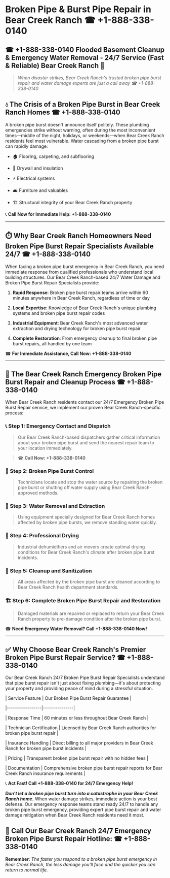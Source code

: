 # Broken Pipe & Burst Pipe Repair in Bear Creek Ranch ☎ +1-888-338-0140  
## ☎ +1-888-338-0140 Flooded Basement Cleanup & Emergency Water Removal - 24/7 Service (Fast & Reliable) Bear Creek Ranch 🚨  

> *When disaster strikes, Bear Creek Ranch's trusted broken pipe burst repair and water damage experts are just a call away ☎ +1-888-338-0140*  

## 💧 The Crisis of a Broken Pipe Burst in Bear Creek Ranch Homes ☎ +1-888-338-0140  

A broken pipe burst doesn't announce itself politely. These plumbing emergencies strike without warning, often during the most inconvenient times—middle of the night, holidays, or weekends—when Bear Creek Ranch residents feel most vulnerable. Water cascading from a broken pipe burst can rapidly damage:  

* 🏠 Flooring, carpeting, and subflooring  
* 🧱 Drywall and insulation  
* ⚡ Electrical systems  
* 🛋️ Furniture and valuables  
* 🏗️ Structural integrity of your Bear Creek Ranch property  

📞 **Call Now for Immediate Help: +1-888-338-0140**  

---  

## ⏱️ Why Bear Creek Ranch Homeowners Need Broken Pipe Burst Repair Specialists Available 24/7 ☎ +1-888-338-0140  

When facing a broken pipe burst emergency in Bear Creek Ranch, you need immediate response from qualified professionals who understand local building structures. Our Bear Creek Ranch-based 24/7 Water Damage and Broken Pipe Burst Repair Specialists provide:  

1. **Rapid Response**: Broken pipe burst repair teams arrive within 60 minutes anywhere in Bear Creek Ranch, regardless of time or day  
2. **Local Expertise**: Knowledge of Bear Creek Ranch's unique plumbing systems and broken pipe burst repair codes  
3. **Industrial Equipment**: Bear Creek Ranch's most advanced water extraction and drying technology for broken pipe burst repair  
4. **Complete Restoration**: From emergency cleanup to final broken pipe burst repairs, all handled by one team  

☎ **For Immediate Assistance, Call Now: +1-888-338-0140**  

---  

## 🔧 The Bear Creek Ranch Emergency Broken Pipe Burst Repair and Cleanup Process ☎ +1-888-338-0140  

When Bear Creek Ranch residents contact our 24/7 Emergency Broken Pipe Burst Repair service, we implement our proven Bear Creek Ranch-specific process:  

### 📞 Step 1: Emergency Contact and Dispatch  
> Our Bear Creek Ranch-based dispatchers gather critical information about your broken pipe burst and send the nearest repair team to your location immediately.  
> ☎ **Call Now: +1-888-338-0140**  

### 🚿 Step 2: Broken Pipe Burst Control  
> Technicians locate and stop the water source by repairing the broken pipe burst or shutting off water supply using Bear Creek Ranch-approved methods.  

### 🌊 Step 3: Water Removal and Extraction  
> Using equipment specially designed for Bear Creek Ranch homes affected by broken pipe bursts, we remove standing water quickly.  

### 💨 Step 4: Professional Drying  
> Industrial dehumidifiers and air movers create optimal drying conditions for Bear Creek Ranch's climate after broken pipe burst incidents.  

### 🧼 Step 5: Cleanup and Sanitization  
> All areas affected by the broken pipe burst are cleaned according to Bear Creek Ranch health department standards.  

### 🏗️ Step 6: Complete Broken Pipe Burst Repair and Restoration  
> Damaged materials are repaired or replaced to return your Bear Creek Ranch property to pre-damage condition after the broken pipe burst.  

☎ **Need Emergency Water Removal? Call +1-888-338-0140 Now!**  

---  

## ✅ Why Choose Bear Creek Ranch's Premier Broken Pipe Burst Repair Service? ☎ +1-888-338-0140  

Our Bear Creek Ranch 24/7 Broken Pipe Burst Repair Specialists understand that pipe burst repair isn't just about fixing plumbing—it's about protecting your property and providing peace of mind during a stressful situation.  

| Service Feature | Our Broken Pipe Burst Repair Guarantee |  
|-----------------|---------------|  
| Response Time | 60 minutes or less throughout Bear Creek Ranch |  
| Technician Certification | Licensed by Bear Creek Ranch authorities for broken pipe burst repair |  
| Insurance Handling | Direct billing to all major providers in Bear Creek Ranch for broken pipe burst incidents |  
| Pricing | Transparent broken pipe burst repair with no hidden fees |  
| Documentation | Comprehensive broken pipe burst repair reports for Bear Creek Ranch insurance requirements |  

📞 **Act Fast! Call +1-888-338-0140 for 24/7 Emergency Help!**  

***Don't let a broken pipe burst turn into a catastrophe in your Bear Creek Ranch home.*** When water damage strikes, immediate action is your best defense. Our emergency response teams stand ready 24/7 to handle any broken pipe burst emergency, providing expert pipe burst repair and water damage mitigation when Bear Creek Ranch residents need it most.  

## 📱 Call Our Bear Creek Ranch 24/7 Emergency Broken Pipe Burst Repair Hotline: ☎ +1-888-338-0140  

**Remember**: *The faster you respond to a broken pipe burst emergency in Bear Creek Ranch, the less damage you'll face and the quicker you can return to normal life.*